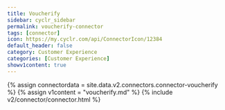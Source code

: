 ```yaml
---
title: Voucherify
sidebar: cyclr_sidebar
permalink: voucherify-connector
tags: [connector]
icon: https://my.cyclr.com/api/ConnectorIcon/12384
default_header: false
category: Customer Experience
categories: [Customer Experience]
showv1content: true
---
```

{% assign connectordata = site.data.v2.connectors.connector-voucherify %}
{% assign v1content = "voucherify.md" %}
{% include v2/connector/connector.html %}	